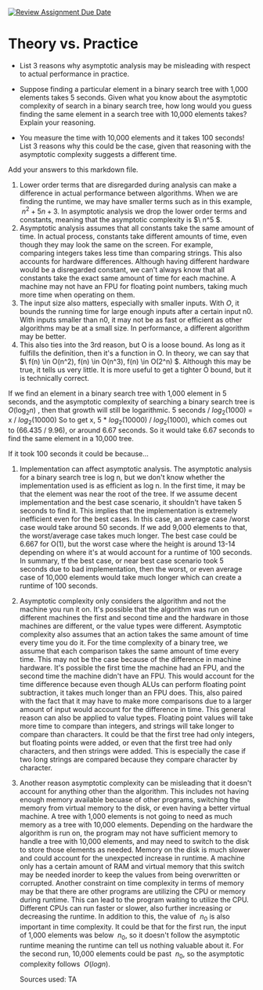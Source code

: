 [![Review Assignment Due Date](https://classroom.github.com/assets/deadline-readme-button-24ddc0f5d75046c5622901739e7c5dd533143b0c8e959d652212380cedb1ea36.svg)](https://classroom.github.com/a/FgMJElkj)
# Theory vs. Practice

- List 3 reasons why asymptotic analysis may be misleading with respect to
  actual performance in practice.

- Suppose finding a particular element in a binary search tree with 1,000
  elements takes 5 seconds. Given what you know about the asymptotic complexity
  of search in a binary search tree, how long would you guess finding the same
  element in a search tree with 10,000 elements takes? Explain your reasoning.

- You measure the time with 10,000 elements and it takes 100 seconds! List 3
  reasons why this could be the case, given that reasoning with the asymptotic
  complexity suggests a different time.

Add your answers to this markdown file.

1. Lower order terms that are disregarded during analysis can make a difference in actual performance between algorithms. When we are finding the runtime, we may have smaller terms such as in this example,
    $\ n^2 + 5n + 3$. In asymptotic analysis we drop the lower order terms and constants, meaning that the asymptotic complexity is $\ n^5 $.
2. Asymptotic analysis assumes that all constants take the same amount of time. In actual process, constants take different amounts of time, even though they may look the same on the screen. For example,  
   comparing integers takes less time than comparing strings. This also accounts for hardware differences. Although having different hardware would be a disregarded constant, we can't always know that all
   constants take the exact same amount of time for each machine. A machine may not have an FPU for floating point numbers, taking much more time when operating on them.
3. The input size also matters, especially with smaller inputs. With $O$, it bounds the running time for large enough inputs after a certain input n0. With inputs smaller than
   n0, it may not be as fast or efficient as other algorithms may be at a small size. In performance, a different algorithm may be better.
4. This also ties into the 3rd reason, but O is a loose bound. As long as it fulfills the definition, then it's a function in O. In theory, we can
   say that $\ f(n) \in O(n^2), f(n) \in O(n^3), f(n) \in O(2^n) $. Although this may be true, it tells us very little. It is more useful to get a tighter O bound, but it is technically correct.

If we find an element in a binary search tree with 1,000 element in 5 seconds, and the asymptotic complexity of searching a binary
search tree is $O(\log_2 n)$ , then that growth will still be logarithmic. 5 seconds / $log_2 (1000)$ = x / $log_2 (10000)$
So to get x, 5 * $log_2 (10000)$ / $log_2 (1000)$, which comes out to (66.435 / 9.96), or around 6.67 seconds. So it would take 6.67 seconds to 
find the same element in a 10,000 tree.

If it took 100 seconds it could be because...

1. Implementation can affect asymptotic analysis. The asymptotic analysis for a binary search tree is log n, but we don't know whether the implementation used is as efficient as log n. In the first time, it may
   be that the element was near the root of the tree. If we assume decent implementation and the best case scenario, it shouldn't have taken 5 seconds to find it. This implies that the implementation is extremely
   inefficient even for the best cases. In this case, an average case /worst case would take around 50 seconds. If we add 9,000 elements to that, the worst/average case takes much longer. The best case could be      6.667 for O(1), but the worst case where the height is around 13-14 depending on where it's at would account for a runtime of 100 seconds. In summary, tf the best case, or near best case scenario took 5       
   seconds due to bad implementation, then the worst, or even average case of 10,000 elements would take much longer which can create a runtime of 100 seconds.
  
2. Asymptotic complexity only considers the algorithm and not the machine you run it on. It's possible that the algorithm was run on different machines the first and second time and the hardware in those machines
   are different, or the value types were different. Asymptotic complexity also assumes that an action takes the same amount of time every time you do it. For the time complexity of a binary tree,
   we assume that each comparison takes the same amount of time every time. This may not be the case because of the difference in machine hardware. It's possible the first time the machine had an FPU, and the
   second time the machine didn't have an FPU. This would account for the time difference because even though ALUs can perform floating point subtraction, it takes much longer than an FPU does. This, also paired
   with the fact that it may have to make more comparisons due to a larger amount of input would account for the difference in time. This general reason can also be applied to value types. Floating point values
   will take more time to compare than integers, and strings will take longer to compare than characters. It could be that the first tree had only integers, but floating points were added, or even that the first
   tree had only characters, and then strings were added. This is especially the case if two long strings are compared because they compare character by character.
   
3. Another reason asymptotic complexity can be misleading that it doesn't account for anything other than the algorithm. This includes not having enough memory available becuase of other programs, switching
   the memory from virtual memory to the disk, or even having a better virtual machine. A tree with 1,000 elements is not going to need as much memory as a tree with 10,000 elements. Depending on the hardware
   the algorithm is run on, the program may not have sufficient memory to handle a tree with 10,000 elements, and may need to switch to the disk to store those elements as needed. Memory on the disk is much slower
   and could account for the unexpected increase in runtime. A machine only has a certain amount of RAM and virtual memory that this switch may be needed inorder to keep the values from being overwritten or
    corrupted. Another constraint on time complexity in terms of memory may be that there are other programs are utilizing the CPU or memory during runtime. This can lead to the program waiting to utilize the
   CPU. Different CPUs can run faster or slower, also further increasing or decreasing the runtime. In addition to this, the value of $\ n_0$ is also important in time complexity. It could be that for the
   first run, the input of 1,000 elements was below $\ n_0$, so it doesn't follow the asymptotic runtime meaning the runtime can tell us nothing valuable about it. For the second run, 10,000 elements could be past
   $\ n_0$, so the asymptotic complexity follows $\ O(log n)$.
   

   Sources used: TA
